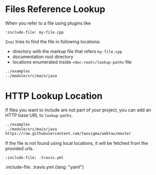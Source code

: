 # Files Reference Lookup

When you refer to a file using plugins like

 `:include-file: my-file.cpp` 
 
 `Znai` tries to find the file in following locations:

* directory with the markup file that refers `my-file.cpp`
* documentation root directory
* locations enumerated inside `<doc-root>/lookup-paths` file

```txt {title: "lookup-paths"}
../examples
../module/src/main/java
```

# HTTP Lookup Location

If files you want to include are not part of your project, you can add an HTTP base URL to `lookup-paths`.

```txt {title: "lookup-paths"}
../examples
../module/src/main/java
https://raw.githubusercontent.com/twosigma/webtau/master
```

If the file is not found using local locations, it will be fetched from the provided urls.

    :include-file: .travis.yml
 
:include-file: .travis.yml {lang: "yaml"}

